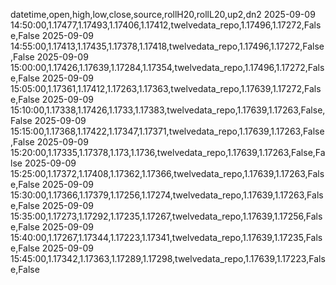 datetime,open,high,low,close,source,rollH20,rollL20,up2,dn2
2025-09-09 14:50:00,1.17477,1.17493,1.17406,1.17412,twelvedata_repo,1.17496,1.17272,False,False
2025-09-09 14:55:00,1.17413,1.17435,1.17378,1.17418,twelvedata_repo,1.17496,1.17272,False,False
2025-09-09 15:00:00,1.17426,1.17639,1.17284,1.17354,twelvedata_repo,1.17496,1.17272,False,False
2025-09-09 15:05:00,1.17361,1.17412,1.17263,1.17363,twelvedata_repo,1.17639,1.17272,False,False
2025-09-09 15:10:00,1.17338,1.17426,1.1733,1.17383,twelvedata_repo,1.17639,1.17263,False,False
2025-09-09 15:15:00,1.17368,1.17422,1.17347,1.17371,twelvedata_repo,1.17639,1.17263,False,False
2025-09-09 15:20:00,1.17335,1.17378,1.173,1.1736,twelvedata_repo,1.17639,1.17263,False,False
2025-09-09 15:25:00,1.17372,1.17408,1.17362,1.17366,twelvedata_repo,1.17639,1.17263,False,False
2025-09-09 15:30:00,1.17366,1.17379,1.17256,1.17274,twelvedata_repo,1.17639,1.17263,False,False
2025-09-09 15:35:00,1.17273,1.17292,1.17235,1.17267,twelvedata_repo,1.17639,1.17256,False,False
2025-09-09 15:40:00,1.17267,1.17344,1.17223,1.17341,twelvedata_repo,1.17639,1.17235,False,False
2025-09-09 15:45:00,1.17342,1.17363,1.17289,1.17298,twelvedata_repo,1.17639,1.17223,False,False
